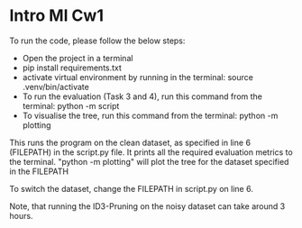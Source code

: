 # Intro Ml Cw1

To run the code, please follow the below steps:

- Open the project in a terminal
- pip install requirements.txt
- activate virtual environment by running in the terminal: source .venv/bin/activate
- To run the evaluation (Task 3 and 4), run this command from the terminal: python -m script
- To visualise the tree, run this command from the terminal: python -m plotting

This runs the program on the clean dataset, as specified in line 6 (FILEPATH) in the script.py file.
It prints all the required evaluation metrics to the terminal. 
"python -m plotting" will plot the tree for the dataset specified in the FILEPATH

To switch the dataset, change the FILEPATH in script.py on line 6.

Note, that running the ID3-Pruning on the noisy dataset can take around 3 hours.
